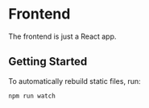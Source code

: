 # Frontend

The frontend is just a React app.

## Getting Started

To automatically rebuild static files, run:

```bash
npm run watch
```

